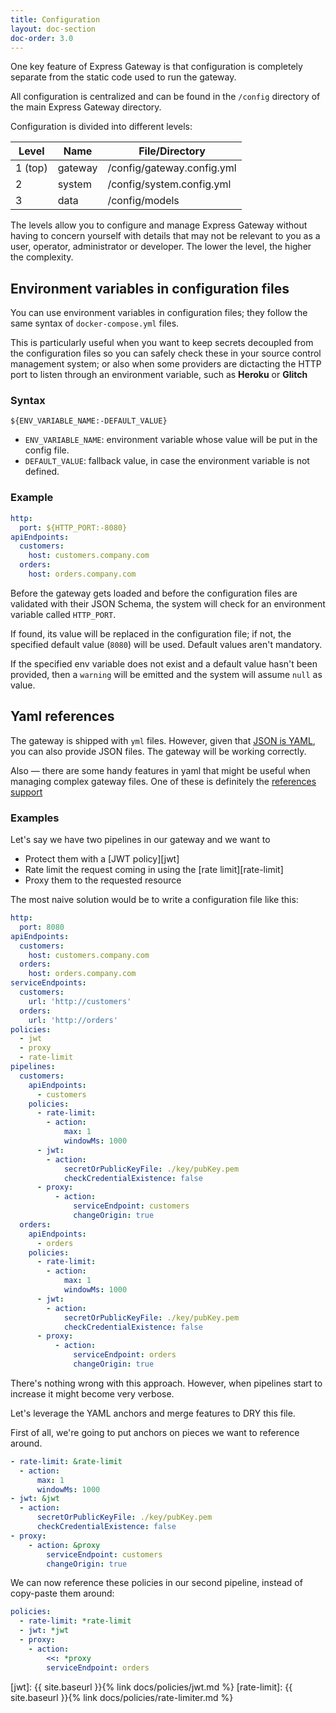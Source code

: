 ```yaml
---
title: Configuration
layout: doc-section
doc-order: 3.0
---
```


One key feature of Express Gateway is that configuration is completely separate from the static code used to run the gateway.

All configuration is centralized and can be found in the `/config` directory of the main Express Gateway directory.

Configuration is divided into different levels:

| Level   | Name    | File/Directory             |
| ------- | ------- | -------------------------- |
| 1 (top) | gateway | /config/gateway.config.yml |
| 2       | system  | /config/system.config.yml  |
| 3       | data    | /config/models      |

The levels allow you to configure and manage Express Gateway without having to concern yourself with details that may not be relevant to you as a user, operator, administrator or developer. The lower the level, the higher the complexity.

## Environment variables in configuration files

You can use environment variables in configuration files; they follow the same syntax of `docker-compose.yml` files.

This is particularly useful when you want to keep secrets decoupled from the configuration files so you can safely
check these in your source control management system; or also when some providers are dictacting the HTTP port to listen
through an environment variable, such as **Heroku** or **Glitch**

### Syntax

`${ENV_VARIABLE_NAME:-DEFAULT_VALUE}`

* `ENV_VARIABLE_NAME`: environment variable whose value will be put in the config file.
* `DEFAULT_VALUE`: fallback value, in case the environment variable is not defined.

### Example

```yml
http:
  port: ${HTTP_PORT:-8080}
apiEndpoints:
  customers:
    host: customers.company.com
  orders:
    host: orders.company.com
```

Before the gateway gets loaded and before the configuration files are validated with their JSON Schema, the system will
check for an environment variable called `HTTP_PORT`.

If found, its value will be replaced in the configuration file; if not, the specified default value (`8080`) will be
used. Default values aren't mandatory.

If the specified env variable does not exist and a default value hasn't been provided, then a `warning` will be emitted
and the system will assume `null` as value.

## Yaml references

The gateway is shipped with `yml` files. However, given that [JSON is YAML][json-is-yaml], you can also provide JSON
files. The gateway will be working correctly.

Also — there are some handy features in yaml that might be useful when managing complex gateway files. One of these
is definitely the [references support][references]

### Examples

Let's say we have two pipelines in our gateway and we want to

* Protect them with a [JWT policy][jwt]
* Rate limit the request coming in using the [rate limit][rate-limit]
* Proxy them to the requested resource

The most naive solution would be to write a configuration file like this:

```yml
http:
  port: 8080
apiEndpoints:
  customers:
    host: customers.company.com
  orders:
    host: orders.company.com
serviceEndpoints:
  customers:
    url: 'http://customers'
  orders:
    url: 'http://orders'
policies:
  - jwt
  - proxy
  - rate-limit
pipelines:
  customers:
    apiEndpoints:
      - customers
    policies:
      - rate-limit:
        - action:
            max: 1
            windowMs: 1000
      - jwt:
        - action:
            secretOrPublicKeyFile: ./key/pubKey.pem
            checkCredentialExistence: false
      - proxy:
          - action:
              serviceEndpoint: customers
              changeOrigin: true
  orders:
    apiEndpoints:
      - orders
    policies:
      - rate-limit:
        - action:
            max: 1
            windowMs: 1000
      - jwt:
        - action:
            secretOrPublicKeyFile: ./key/pubKey.pem
            checkCredentialExistence: false
      - proxy:
          - action:
              serviceEndpoint: orders
              changeOrigin: true
```

There's nothing wrong with this approach. However, when pipelines start to increase it might become very verbose.

Let's leverage the YAML anchors and merge features to DRY this file.

First of all, we're going to put anchors on pieces we want to reference around.

```yml
- rate-limit: &rate-limit
  - action:
      max: 1
      windowMs: 1000
- jwt: &jwt
  - action:
      secretOrPublicKeyFile: ./key/pubKey.pem
      checkCredentialExistence: false
- proxy:
    - action: &proxy
        serviceEndpoint: customers
        changeOrigin: true
```

We can now reference these policies in our second pipeline, instead of copy-paste them around:

```yml
policies:
  - rate-limit: *rate-limit
  - jwt: *jwt
  - proxy:
    - action:
        <<: *proxy
        serviceEndpoint: orders
```

[json-is-yaml]: http://yaml.org/spec/1.2/spec.html#id2759572
[references]: https://camel.readthedocs.io/en/latest/yamlref.html
[jwt]: {{ site.baseurl }}{% link docs/policies/jwt.md %}
[rate-limit]: {{ site.baseurl }}{% link docs/policies/rate-limiter.md %}
